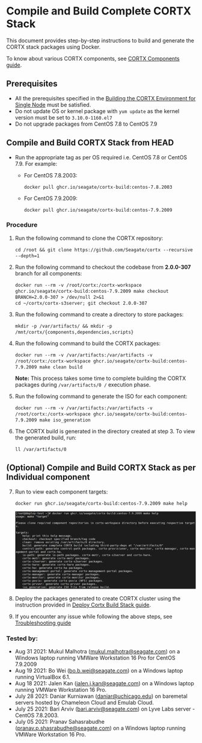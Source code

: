 # Compile and Build Complete CORTX Stack

This document provides step-by-step instructions to build and generate the CORTX stack packages using Docker.

To know about various CORTX components, see [CORTX Components guide](https://github.com/Seagate/cortx/blob/main/doc/Components.md).

## Prerequisites

- All the prerequisites specified in the [Building the CORTX Environment for Single Node](Building-CORTX-From-Source-for-SingleNode.md) must be satisfied.
- Do not update OS or kernel package with `yum update` as the kernel version must be set to `3.10.0-1160.el7`
- Do not upgrade packages from CentOS 7.8 to CentOS 7.9
 

## Compile and Build CORTX Stack from HEAD

- Run the appropriate tag as per OS required i.e. CentOS 7.8 or CentOS 7.9. For example:

   - For CentOS 7.8.2003:
     ```
     docker pull ghcr.io/seagate/cortx-build:centos-7.8.2003
     ```
   - For CentOS 7.9.2009:
     ```
     docker pull ghcr.io/seagate/cortx-build:centos-7.9.2009
     ```

### Procedure

1. Run the following command to clone the CORTX repository:

   ```
   cd /root && git clone https://github.com/Seagate/cortx --recursive --depth=1
   ```

2. Run the following command to checkout the codebase from **2.0.0-307** branch for all components:

   ```
   docker run --rm -v /root/cortx:/cortx-workspace ghcr.io/seagate/cortx-build:centos-7.9.2009 make checkout BRANCH=2.0.0-307 > /dev/null 2>&1
   cd ~/cortx/cortx-s3server; git checkout 2.0.0-307
   ```

3. Run the following command to create a directory to store packages:

   ```
   mkdir -p /var/artifacts/ && mkdir -p /mnt/cortx/{components,dependencies,scripts}
   ```

4. Run the following command to build the CORTX packages:

   ```
   docker run --rm -v /var/artifacts:/var/artifacts -v /root/cortx:/cortx-workspace ghcr.io/seagate/cortx-build:centos-7.9.2009 make clean build
   ```
   
   **Note:** This process takes some time to complete building the CORTX packages during `/var/artifacts/0 /` execution phase.

5. Run the following command to generate the ISO for each component:

   ```
   docker run --rm -v /var/artifacts:/var/artifacts -v /root/cortx:/cortx-workspace ghcr.io/seagate/cortx-build:centos-7.9.2009 make iso_generation
   ```

6. The CORTX build is generated in the directory created at step 3. To view the generated build, run:

    ```
    ll /var/artifacts/0
    ```
 
## (Optional) Compile and Build CORTX Stack as per Individual component

7. Run to view each component targets:
   ```
   docker run ghcr.io/seagate/cortx-build:centos-7.9.2009 make help
   ```
   
   [![cortx_stack_individual_component.png](https://github.com/Seagate/cortx/blob/main/doc/images/cortx_stack_individual_component.jpg "cortx_stack_individual_component.png")](https://github.com/Seagate/cortx/blob/main/doc/images/cortx_stack_individual_component.jpg "cortx_stack_individual_component.png") 

8. Deploy the packages generated to create CORTX cluster using the instruction provided in [Deploy Cortx Build Stack guide](ProvisionReleaseBuild.md).

9. If you encounter any issue while following the above steps, see [Troubleshooting guide](https://github.com/Seagate/cortx/blob/main/doc/community-build/Troubleshooting.md)


### Tested by:

- Aug 31 2021: Mukul Malhotra (mukul.malhotra@seagate.com) on a Windows laptop running VMWare Workstation 16 Pro for CentOS 7.9.2009
- Aug 19 2021: Bo Wei (bo.b.wei@seagate.com) on a Windows laptop running VirtualBox 6.1.
- Aug 18 2021: Jalen Kan (jalen.j.kan@seagate.com) on a Windows laptop running VMWare Workstation 16 Pro.
- July 28 2021: Daniar Kurniawan (daniar@uchicago.edu) on baremetal servers hosted by Chameleon Cloud and Emulab Cloud.
- July 25 2021: Bari Arviv (bari.arviv@seagate.com) on Lyve Labs server - CentOS 7.8.2003.
- July 05 2021: Pranav Sahasrabudhe (pranav.p.shasrabudhe@seagate.com) on a Windows laptop running VMWare Workstation 16 Pro.
